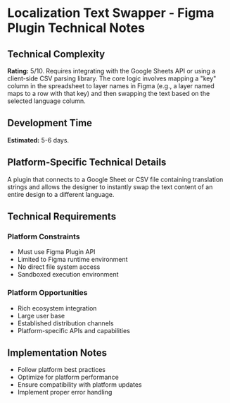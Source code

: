 # Localization Text Swapper - Figma Plugin Technical Notes

## Technical Complexity
**Rating:** 5/10. Requires integrating with the Google Sheets API or using a client-side CSV parsing library. The core logic involves mapping a "key" column in the spreadsheet to layer names in Figma (e.g., a layer named maps to a row with that key) and then swapping the text based on the selected language column.

## Development Time
**Estimated:** 5-6 days.

## Platform-Specific Technical Details
A plugin that connects to a Google Sheet or CSV file containing translation strings and allows the designer to instantly swap the text content of an entire design to a different language.

## Technical Requirements

### Platform Constraints
- Must use Figma Plugin API
- Limited to Figma runtime environment
- No direct file system access
- Sandboxed execution environment

### Platform Opportunities
- Rich ecosystem integration
- Large user base
- Established distribution channels
- Platform-specific APIs and capabilities

## Implementation Notes
- Follow platform best practices
- Optimize for platform performance
- Ensure compatibility with platform updates
- Implement proper error handling
